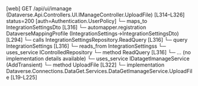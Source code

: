 [web] GET /api/ui/imanage  (Dataverse.Api.Controllers.UI.IManageController.UploadFile)  [L314–L326] status=200 [auth=Authentication.UserPolicy]
  └─ maps_to IntegrationSettingsDto [L316]
    └─ automapper.registration DataverseMappingProfile (IntegrationSettings->IntegrationSettingsDto) [L294]
  └─ calls IntegrationSettingsRepository.ReadQuery [L316]
  └─ query IntegrationSettings [L316]
    └─ reads_from IntegrationSettingss
  └─ uses_service IControlledRepository<IntegrationSettings>
    └─ method ReadQuery [L316]
      └─ ... (no implementation details available)
  └─ uses_service IDatagetImanageService (AddTransient)
    └─ method UploadFile [L322]
      └─ implementation Dataverse.Connections.DataGet.Services.DataGetImanageService.UploadFile [L19-L225]

